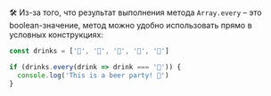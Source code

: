 🛠 Из-за того, что результат выполнения метода `Array.every` – это boolean-значение, метод можно удобно использовать прямо в условных конструкциях:

```js
const drinks = ['🍺', '🍺', '🍺', '🍺', '🍺']

if (drinks.every(drink => drink === '🍺')) {
  console.log('This is a beer party! 🎉')
}
```
